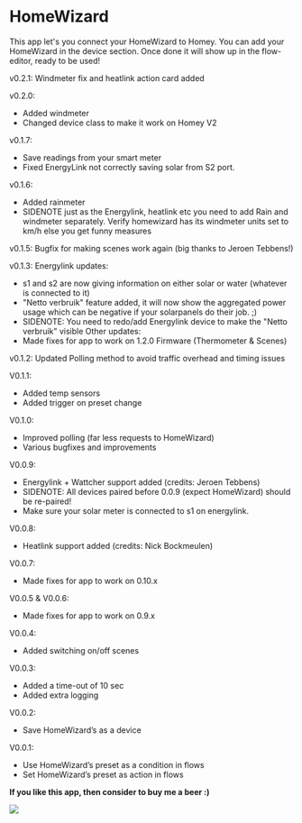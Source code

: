 # HomeWizard
        
This app let's you connect your HomeWizard to Homey. You can add your HomeWizard in the device section. Once done it will show up in the flow-editor, ready to be used!


v0.2.1:
Windmeter fix and heatlink action card added

v0.2.0:
* Added windmeter
* Changed device class to make it work on Homey V2

v0.1.7:
* Save readings from your smart meter
* Fixed EnergyLink not correctly saving solar from S2 port.

v0.1.6:
* Added rainmeter 
* SIDENOTE just as the Energylink, heatlink etc you need to add Rain and windmeter separately.
  Verify homewizard has its windmeter units set to km/h else you get funny measures 
  
v0.1.5: Bugfix for making scenes work again (big thanks to Jeroen Tebbens!)

v0.1.3: 
Energylink updates:
* s1 and s2 are now giving information on either solar or water (whatever is connected to it)
* "Netto verbruik" feature added, it will now show the aggregated power usage which can be negative if your solarpanels do their job. ;)
* SIDENOTE: You need to redo/add Energylink device to make the "Netto verbruik" visible
Other updates:
* Made fixes for app to work on 1.2.0 Firmware (Thermometer & Scenes)


v0.1.2: 
Updated Polling method to avoid traffic overhead and timing issues

V0.1.1:

* Added temp sensors
* Added trigger on preset change

V0.1.0:

* Improved polling (far less requests to HomeWizard)
* Various bugfixes and improvements

V0.0.9:

* Energylink + Wattcher support added (credits: Jeroen Tebbens)
* SIDENOTE: All devices paired before 0.0.9 (expect HomeWizard) should be re-paired!
* Make sure your solar meter is connected to s1 on energylink.

V0.0.8:

* Heatlink support added (credits: Nick Bockmeulen)

V0.0.7:

* Made fixes for app to work on 0.10.x

V0.0.5 & V0.0.6:

* Made fixes for app to work on 0.9.x

V0.0.4:

* Added switching on/off scenes

V0.0.3:

* Added a time-out of 10 sec
* Added extra logging

V0.0.2:

* Save HomeWizard’s as a device

V0.0.1:

* Use HomeWizard’s preset as a condition in flows
* Set HomeWizard’s preset as action in flows


**If you like this app, then consider to buy me a beer :)**

[![](https://www.paypalobjects.com/en_US/i/btn/btn_donateCC_LG.gif)](https://www.paypal.com/cgi-bin/webscr?cmd=_s-xclick&hosted_button_id=4653ZKTPTPSLW)
